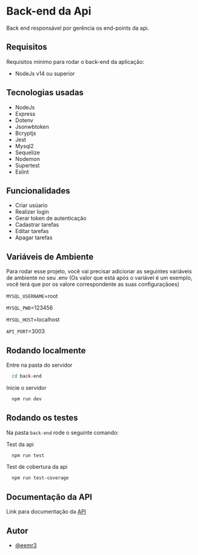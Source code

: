 # Back-end da Api

Back end responsável por gerência os end-points da api.


## Requisitos

Requisitos minimo para rodar o back-end da aplicação:

- NodeJs v14 ou superior

## Tecnologias usadas
- NodeJs
- Express
- Dotenv
- Jsonwbtoken
- Bcryptjs
- Jest
- Mysql2
- Sequelize
- Nodemon
- Supertest
- Eslint

## Funcionalidades

- Criar usúario
- Realizer login
- Gerar token de autenticação
- Cadastrar tarefas
- Editar tarefas
- Apagar tarefas


## Variáveis de Ambiente

Para rodar esse projeto, você vai precisar adicionar as seguintes variáveis de ambiente no seu .env
(Os valor que está após o variável é um exemplo, você terá que por os valore correspondente as suas configuraçãoes)

`MYSQL_USERNAME`=root

`MYSQL_PWD`=123456

`MYSQL_HOST`=localhost

`API_PORT`=3003

## Rodando localmente

Entre na pasta do servidor

```bash
  cd back-end
```

Inicie o servidor

```bash
  npm run dev
```


## Rodando os testes

Na pasta `back-end` rode o seguinte comando:

Test da api

```bash
  npm run test
```

Test de cobertura da api

```bash
  npm run test-coverage  
```


## Documentação da API

Link para documentação da [API](https://documenter.getpostman.com/view/9196209/UzJFxKXC)


## Autor

- [@eemr3](https://www.github.com/eemr3)
